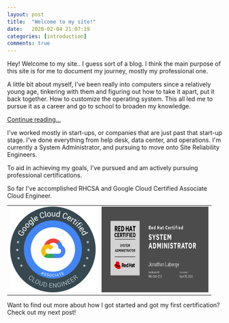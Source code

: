 ```yaml
---
layout: post
title:  "Welcome to my site!"
date:   2020-02-04 21:07:19
categories: [introduction]
comments: true
---
```


Hey! Welcome to my site.. I guess sort of a blog. I think the main purpose of this site is for me to document my journey, mostly my professional one. 

A little bit about myself, I've been really into computers since a relatively young age, tinkering with them and figuring out how to take it apart, put it back together. How to customize the operating system. This all led me to pursue it as a career and go to school to broaden my knowledge.

<a href="https://jrlaberge.github.io/articles/2020-03/welcome-to-my-site.md">Continue reading...</a>

<!--more-->

I've worked mostly in start-ups, or companies that are just past that start-up stage. I've done everything from help desk, data center, and operations. I'm currently a System Administrator, and pursuing to move onto Site Reliability Engineers.

To aid in achieving my goals, I've pursued and am actively pursuing professional certifications.

So far I've accomplished RHCSA and Google Cloud Certified Associate Cloud Engineer.

<table border="0">
  <tr>
    <td>
      <img src="https://github.com/jrlaberge/edu/blob/master/certifications/google-cloud/associate-cloud-engineer/badge.png?raw=true" width="200" height="200" />
    </td>
    <td>
      <img src="https://github.com/jrlaberge/edu/blob/master/certifications/red-hat/rhcsa7/rhcsa-badge.png?raw=true" width="250" height="200" />
    </td>
 </tr>
</table>

Want to find out more about how I got started and got my first certification? Check out my next post!
